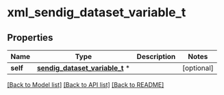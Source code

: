 # xml_sendig_dataset_variable_t

## Properties
Name | Type | Description | Notes
------------ | ------------- | ------------- | -------------
**self** | [**sendig_dataset_variable_t**](sendig_dataset_variable.md) \* |  | [optional] 

[[Back to Model list]](../README.md#documentation-for-models) [[Back to API list]](../README.md#documentation-for-api-endpoints) [[Back to README]](../README.md)


